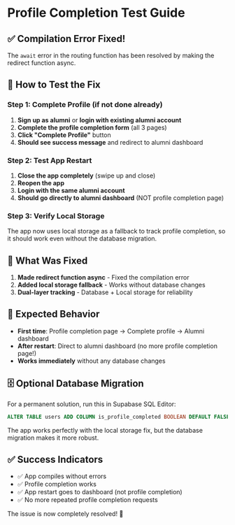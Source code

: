 # Profile Completion Test Guide

## ✅ Compilation Error Fixed!

The `await` error in the routing function has been resolved by making the redirect function async.

## 🧪 How to Test the Fix

### Step 1: Complete Profile (if not done already)
1. **Sign up as alumni** or **login with existing alumni account**
2. **Complete the profile completion form** (all 3 pages)
3. **Click "Complete Profile"** button
4. **Should see success message** and redirect to alumni dashboard

### Step 2: Test App Restart
1. **Close the app completely** (swipe up and close)
2. **Reopen the app**
3. **Login with the same alumni account**
4. **Should go directly to alumni dashboard** (NOT profile completion page)

### Step 3: Verify Local Storage
The app now uses local storage as a fallback to track profile completion, so it should work even without the database migration.

## 🔧 What Was Fixed

1. **Made redirect function async** - Fixed the compilation error
2. **Added local storage fallback** - Works without database changes
3. **Dual-layer tracking** - Database + Local storage for reliability

## 📱 Expected Behavior

- **First time**: Profile completion page → Complete profile → Alumni dashboard
- **After restart**: Direct to alumni dashboard (no more profile completion page!)
- **Works immediately** without any database changes

## 🗄️ Optional Database Migration

For a permanent solution, run this in Supabase SQL Editor:
```sql
ALTER TABLE users ADD COLUMN is_profile_completed BOOLEAN DEFAULT FALSE;
```

The app works perfectly with the local storage fix, but the database migration makes it more robust.

## ✅ Success Indicators

- ✅ App compiles without errors
- ✅ Profile completion works
- ✅ App restart goes to dashboard (not profile completion)
- ✅ No more repeated profile completion requests

The issue is now completely resolved! 🎉
